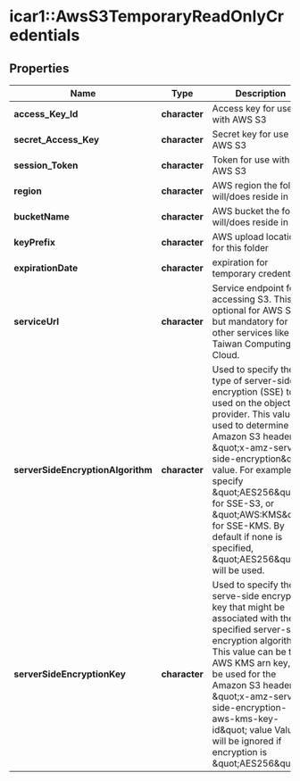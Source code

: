 # icar1::AwsS3TemporaryReadOnlyCredentials


## Properties
Name | Type | Description | Notes
------------ | ------------- | ------------- | -------------
**access_Key_Id** | **character** | Access key for use with AWS S3 | [optional] 
**secret_Access_Key** | **character** | Secret key for use with AWS S3 | [optional] 
**session_Token** | **character** | Token for use with AWS S3 | [optional] 
**region** | **character** | AWS region the folder will/does reside in | [optional] 
**bucketName** | **character** | AWS bucket the folder will/does reside in | [optional] 
**keyPrefix** | **character** | AWS upload location for this folder | [optional] 
**expirationDate** | **character** | expiration for temporary credentials | [optional] 
**serviceUrl** | **character** | Service endpoint for accessing S3.  This is optional for AWS S3, but mandatory for other services like Taiwan Computing Cloud. | [optional] 
**serverSideEncryptionAlgorithm** | **character** | Used to specify the type of server-side encryption (SSE) to be used on the object provider.  This value is used to determine the Amazon S3 header \&quot;x-amz-server-side-encryption\&quot; value.  For example, specify \&quot;AES256\&quot; for SSE-S3, or \&quot;AWS:KMS\&quot; for SSE-KMS.  By default if none is specified, \&quot;AES256\&quot; will be used. | [optional] 
**serverSideEncryptionKey** | **character** | Used to specify the serve-side encryption key that might be associated with the specified server-side encryption algorithm  This value can be the AWS KMS arn key, to be used for the Amazon S3 header \&quot;x-amz-server-side-encryption-aws-kms-key-id\&quot; value  Value will be ignored if encryption is \&quot;AES256\&quot; | [optional] 


